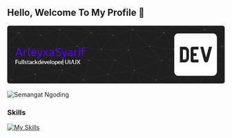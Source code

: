 ## Hello, Welcome To My Profile 👋
![Arleyxa Syarif](img/github-header-image.png)
<!--
**ArleyxaSyarif/ArleyxaSyarif** is a ✨ _special_ ✨ repository because its `README.md` (this file) appears on your GitHub profile.

Here are some ideas to get you started:

- 🔭 I’m currently working on ...
- 🌱 I’m currently learning ...
- 👯 I’m looking to collaborate on ...
- 🤔 I’m looking for help with ...
- 💬 Ask me about ...
- 📫 How to reach me: ...
- 😄 Pronouns: ...
- ⚡ Fun fact: ...
-->
![Semangat Ngoding](https://media3.giphy.com/media/v1.Y2lkPTc5MGI3NjExaTFzano4NXRhaWo0dGQ4Nmg1ZjVnNTg5MWxraW8wZmNhM2xrcWZ0ZCZlcD12MV9pbnRlcm5hbF9naWZfYnlfaWQmY3Q9Zw/8DTnuPhxv0m4w/giphy.gif)

### Skills

[![My Skills](https://skillicons.dev/icons?i=js,html,css,wasm)](https://skillicons.dev)
